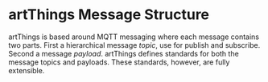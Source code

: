 # artThings Message Structure

artThings is based around MQTT messaging where each message contains two parts. First a hierarchical message *topic*, use for publish and subscribe. Second a message *payload*. artThings defines standards for both the message topics and payloads. These standards, however, are fully extensible.

